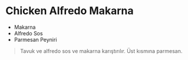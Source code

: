 # Chicken Alfredo Makarna
- Makarna
- Alfredo Sos
- Parmesan Peyniri


>Tavuk ve alfredo sos ve makarna karıştırılır.
Üst kısmına parmesan.

